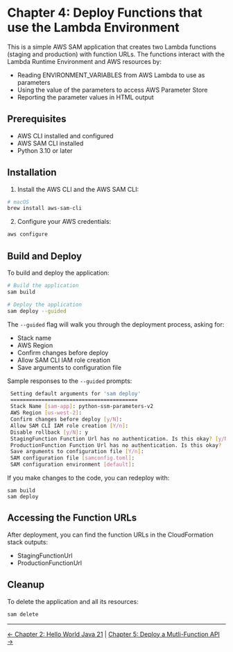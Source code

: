 # Chapter 4: Deploy Functions that use the Lambda Environment

This is a simple AWS SAM application that creates two Lambda functions (staging and production) with function URLs.  The functions interact with the Lambda Runtime Environment and AWS resources by:

- Reading ENVIRONMENT_VARIABLES from AWS Lambda to use as parameters
- Using the value of the parameters to access AWS Parameter Store
- Reporting the parameter values in HTML output

## Prerequisites

- AWS CLI installed and configured
- AWS SAM CLI installed
- Python 3.10 or later

## Installation

1. Install the AWS CLI and the AWS SAM CLI:

```bash
# macOS
brew install aws-sam-cli
```

2. Configure your AWS credentials:

```bash
aws configure
```

## Build and Deploy

To build and deploy the application:

```bash
# Build the application
sam build

# Deploy the application
sam deploy --guided
```

The `--guided` flag will walk you through the deployment process, asking for:

- Stack name
- AWS Region
- Confirm changes before deploy
- Allow SAM CLI IAM role creation
- Save arguments to configuration file

Sample responses to the `--guided` prompts:

```bash
 Setting default arguments for 'sam deploy'
 =========================================
 Stack Name [sam-app]: python-ssm-parameters-v2
 AWS Region [us-west-2]:
 Confirm changes before deploy [y/N]:
 Allow SAM CLI IAM role creation [Y/n]:
 Disable rollback [y/N]: y
 StagingFunction Function Url has no authentication. Is this okay? [y/N]: y
 ProductionFunction Function Url has no authentication. Is this okay? [y/N]: y
 Save arguments to configuration file [Y/n]:
 SAM configuration file [samconfig.toml]:
 SAM configuration environment [default]:
```

If you make changes to the code, you can redeploy with:

```
sam build
sam deploy
```

## Accessing the Function URLs

After deployment, you can find the function URLs in the CloudFormation stack outputs:

- StagingFunctionUrl
- ProductionFunctionUrl

## Cleanup

To delete the application and all its resources:

```bash
sam delete
```

<!-- FooterStart -->
---
[← Chapter 2: Hello World Java 21](../chapter-2-getting-started-with-aws-lambda/README.md) | [Chapter 5: Deploy a Mutli-Function API →](../chapter-5-api/README.md)
<!-- FooterEnd -->
